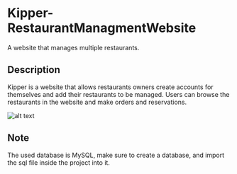 # Kipper-RestaurantManagmentWebsite
A website that manages multiple restaurants.

## Description

Kipper is a website that allows restaurants owners create accounts for themselves and add their restaurants to be managed.
Users can browse the restaurants in the website and make orders and reservations.

![alt text](https://github.com/ashrafghanem/Kipper-RestaurantManagmentWebsite/blob/master/Kipper/images/logo_black.png)

## Note

The used database is MySQL, make sure to create a database, and import the sql file inside the project into it.